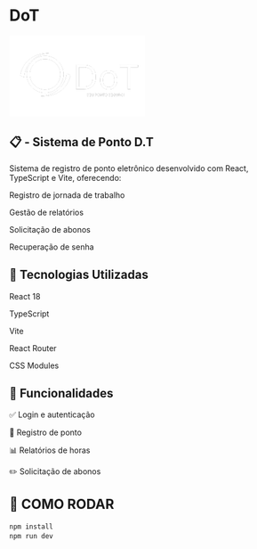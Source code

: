 # DoT

![Logo do Projeto](/D.T/./src/assets/LOGO1.png)

## 📋 - Sistema de Ponto D.T

Sistema de registro de ponto eletrônico desenvolvido com React, TypeScript e Vite, oferecendo:

Registro de jornada de trabalho

Gestão de relatórios

Solicitação de abonos

Recuperação de senha

## 🚀 Tecnologias Utilizadas

React 18

TypeScript

Vite

React Router

CSS Modules

## 📌 Funcionalidades

✅ Login e autenticação

📅 Registro de ponto

📊 Relatórios de horas

✏️ Solicitação de abonos

## <span style="font-size: 24px">🚀 COMO RODAR</span>

```bash
npm install
npm run dev
```

